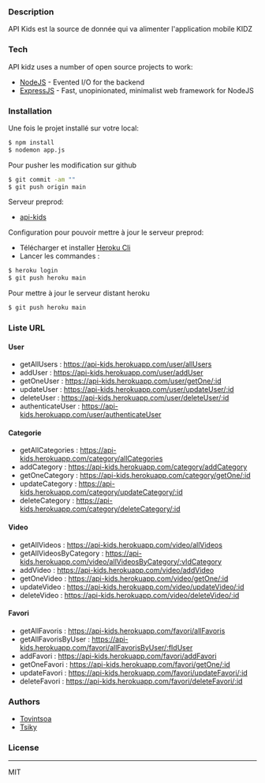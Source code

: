 
### Description

API Kids est la source de donnée qui va alimenter l'application mobile KIDZ

### Tech

API kidz uses a number of open source projects to work:
* [NodeJS](https://nodejs.org/en/) - Evented I/O for the backend
* [ExpressJS](https://expressjs.com) - Fast, unopinionated, minimalist web framework for NodeJS


### Installation
Une fois le projet installé sur votre local: 
```sh
$ npm install
$ nodemon app.js
```

Pour pusher les modification sur github

```sh
$ git commit -am ""
$ git push origin main
```
Serveur preprod: 
* [api-kids](https://api-kids.herokuapp.com/) 

Configuration pour pouvoir mettre à jour le serveur preprod: 
* Télécharger et installer [Heroku Cli](https://devcenter.heroku.com/articles/heroku-cli)
* Lancer les commandes : 
```sh
$ heroku login
$ git push heroku main
```
   
Pour mettre à jour le serveur distant heroku

```sh
$ git push heroku main
```

### Liste URL

<h4>User</h4>

* getAllUsers : https://api-kids.herokuapp.com/user/allUsers
* addUser : https://api-kids.herokuapp.com/user/addUser
* getOneUser :  https://api-kids.herokuapp.com/user/getOne/:id
* updateUser :  https://api-kids.herokuapp.com/user/updateUser/:id
* deleteUser :  https://api-kids.herokuapp.com/user/deleteUser/:id
* authenticateUser : https://api-kids.herokuapp.com/user/authenticateUser

<h4>Categorie</h4>

* getAllCategories : https://api-kids.herokuapp.com/category/allCategories
* addCategory : https://api-kids.herokuapp.com/category/addCategory
* getOneCategory : https://api-kids.herokuapp.com/category/getOne/:id
* updateCategory :  https://api-kids.herokuapp.com/category/updateCategory/:id
* deleteCategory : https://api-kids.herokuapp.com/category/deleteCategory/:id

<h4>Video</h4>

* getAllVideos : https://api-kids.herokuapp.com/video/allVideos
* getAllVideosByCategory : https://api-kids.herokuapp.com/video/allVideosByCategory/:vIdCategory
* addVideo : https://api-kids.herokuapp.com/video/addVideo
* getOneVideo : https://api-kids.herokuapp.com/video/getOne/:id
* updateVideo :  https://api-kids.herokuapp.com/video/updateVideo/:id
* deleteVideo : https://api-kids.herokuapp.com/video/deleteVideo/:id

<h4>Favori</h4>

* getAllFavoris : https://api-kids.herokuapp.com/favori/allFavoris
* getAllFavorisByUser : https://api-kids.herokuapp.com/favori/allFavorisByUser/:fIdUser
* addFavori : https://api-kids.herokuapp.com/favori/addFavori
* getOneFavori : https://api-kids.herokuapp.com/favori/getOne/:id
* updateFavori :  https://api-kids.herokuapp.com/favori/updateFavori/:id
* deleteFavori : https://api-kids.herokuapp.com/favori/deleteFavori/:id

### Authors

* [Tovintsoa](https://github.com/Tovintsoa)
* [Tsiky](https://github.com/TsikyNavalona)

### License
----

MIT
